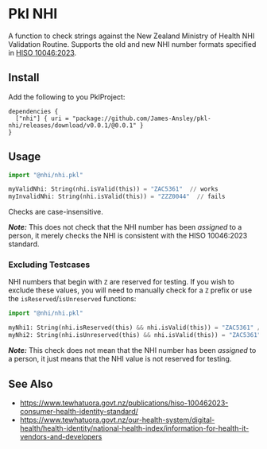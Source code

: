 # Pkl NHI

A function to check strings against the New Zealand Ministry of Health NHI
Validation Routine.
Supports the old and new NHI number formats specified in
[HISO 10046:2023](https://www.tewhatuora.govt.nz/publications/hiso-100462023-consumer-health-identity-standard/).

## Install

Add the following to you PklProject:

```
dependencies {
  ["nhi"] { uri = "package://github.com/James-Ansley/pkl-nhi/releases/download/v0.0.1/@0.0.1" }
}
```

## Usage

```python
import "@nhi/nhi.pkl"

myValidNhi: String(nhi.isValid(this)) = "ZAC5361"  // works
myInvalidNhi: String(nhi.isValid(this)) = "ZZZ0044"  // fails
```

Checks are case-insensitive.

***Note:*** This does not check that the NHI number has been _assigned_ to
a person, it merely checks the NHI is consistent with the HISO 10046:2023
standard.

### Excluding Testcases

NHI numbers that begin with `Z` are reserved for testing.
If you wish to exclude these values, you will need to manually check for a `Z`
prefix or use the `isReserved`/`isUnreserved` functions:

```python
import "@nhi/nhi.pkl"

myNhi1: String(nhi.isReserved(this) && nhi.isValid(this)) = "ZAC5361" // works
myNhi2: String(nhi.isUnreserved(this) && nhi.isValid(this)) = "ZAC5361"  // fails
```

***Note:*** This check does not mean that the NHI number has been _assigned_ to
a person, it just means that the NHI value is not reserved for testing.

## See Also

- <https://www.tewhatuora.govt.nz/publications/hiso-100462023-consumer-health-identity-standard/>
- <https://www.tewhatuora.govt.nz/our-health-system/digital-health/health-identity/national-health-index/information-for-health-it-vendors-and-developers>
